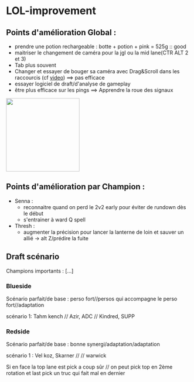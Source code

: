 # LOL-improvement

## Points d'amélioration Global :
* prendre une potion rechargeable : botte + potion + pink = 525g :: good
* maitriser le changement de caméra pour la jgl ou la mid lane(CTR ALT 2 et 3)
* Tab plus souvent
* Changer et essayer de bouger sa caméra avec Drag&Scroll dans les raccourcis (cf [video](https://www.youtube.com/watch?v=je12_XuL5ek&ab_channel=Tonirel)) ==> pas efficace
* essayer logiciel de draft/d'analyse de gameplay 
* être plus efficace sur les pings ==> Apprendre la roue des signaux

<img src="https://support-leagueoflegends.riotgames.com/hc/article_attachments/21945887802643" width="200">

## Points d'amélioration par Champion :
* Senna :
    * reconnaitre quand on perd le 2v2 early pour éviter de rundown dès le début
    * s'entrainer à ward Q spell
* Thresh :
    * augmenter la précision pour lancer la lanterne de loin et sauver un allié -> alt Z/prédire la fuite 


## Draft scénario

Champions importants : [...]


### Blueside
Scénario parfait/de base : perso fort//persos qui accompagne le perso fort//adaptation 

scénario 1: Tahm kench // Azir, ADC // Kindred, SUPP


### Redside
Scénario parfait/de base : bonne synergi/adaptation/adaptation 

scénario 1 : Vel koz, Skarner //  // warwick

Si en face la top lane est pick a coup sûr // on peut pick top en 2ème rotation et last pick un truc qui fait mal en dernier 

 
